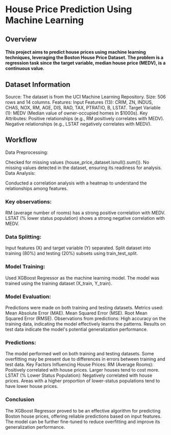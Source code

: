 # House Price Prediction Using Machine Learning

## Overview
#### This project aims to predict house prices using machine learning techniques, leveraging the Boston House Price Dataset. The problem is a regression task since the target variable, median house price (MEDV), is a continuous value.

## Dataset Information
Source: The dataset is from the UCI Machine Learning Repository.
Size: 506 rows and 14 columns.
Features:
Input Features (13): CRIM, ZN, INDUS, CHAS, NOX, RM, AGE, DIS, RAD, TAX, PTRATIO, B, LSTAT.
Target Variable (1): MEDV (Median value of owner-occupied homes in $1000s).
Key Attributes:
Positive relationships (e.g., RM positively correlates with MEDV).
Negative relationships (e.g., LSTAT negatively correlates with MEDV).

## Workflow
Data Preprocessing:

Checked for missing values (house_price_dataset.isnull().sum()).
No missing values detected in the dataset, ensuring its readiness for analysis.
Data Analysis:

Conducted a correlation analysis with a heatmap to understand the relationships among features.

### Key observations:
RM (average number of rooms) has a strong positive correlation with MEDV.
LSTAT (% lower status population) shows a strong negative correlation with MEDV.

### Data Splitting:

Input features (X) and target variable (Y) separated.
Split dataset into training (80%) and testing (20%) subsets using train_test_split.

### Model Training:
Used XGBoost Regressor as the machine learning model.
The model was trained using the training dataset (X_train, Y_train).

### Model Evaluation:
Predictions were made on both training and testing datasets.
Metrics used:
Mean Absolute Error (MAE).
Mean Squared Error (MSE).
Root Mean Squared Error (RMSE).
Observations from predictions:
High accuracy on the training data, indicating the model effectively learns the patterns.
Results on test data indicate the model's potential generalization performance.

### Predictions:
The model performed well on both training and testing datasets.
Some overfitting may be present due to differences in errors between training and test data.
Key Factors Influencing House Prices:
RM (Average Rooms): Positively correlated with house prices. Larger houses tend to cost more.
LSTAT (% Lower Status Population): Negatively correlated with house prices. Areas with a higher proportion of lower-status populations tend to have lower house prices.


### Conclusion
The XGBoost Regressor proved to be an effective algorithm for predicting Boston house prices, offering reliable predictions based on input features. The model can be further fine-tuned to reduce overfitting and improve its generalization performance.
